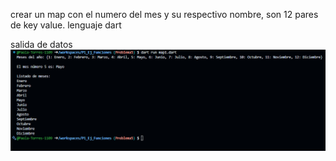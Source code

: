 crear un map con el numero del mes y su respectivo nombre, son 12 pares de key value. lenguaje dart

salida de datos
![alt text](image-5.png)